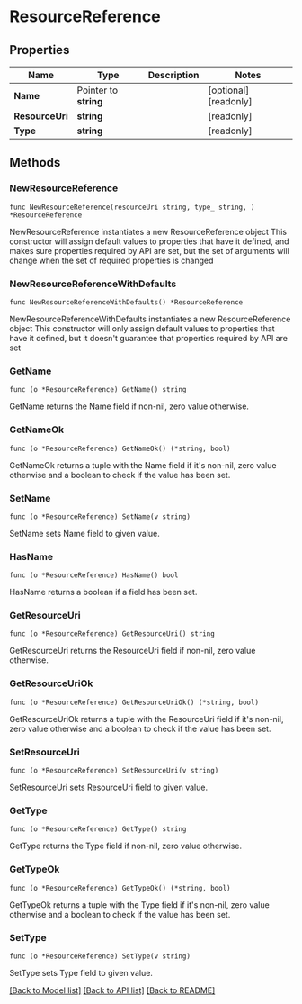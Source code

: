 # ResourceReference

## Properties

Name | Type | Description | Notes
------------ | ------------- | ------------- | -------------
**Name** | Pointer to **string** |  | [optional] [readonly] 
**ResourceUri** | **string** |  | [readonly] 
**Type** | **string** |  | [readonly] 

## Methods

### NewResourceReference

`func NewResourceReference(resourceUri string, type_ string, ) *ResourceReference`

NewResourceReference instantiates a new ResourceReference object
This constructor will assign default values to properties that have it defined,
and makes sure properties required by API are set, but the set of arguments
will change when the set of required properties is changed

### NewResourceReferenceWithDefaults

`func NewResourceReferenceWithDefaults() *ResourceReference`

NewResourceReferenceWithDefaults instantiates a new ResourceReference object
This constructor will only assign default values to properties that have it defined,
but it doesn't guarantee that properties required by API are set

### GetName

`func (o *ResourceReference) GetName() string`

GetName returns the Name field if non-nil, zero value otherwise.

### GetNameOk

`func (o *ResourceReference) GetNameOk() (*string, bool)`

GetNameOk returns a tuple with the Name field if it's non-nil, zero value otherwise
and a boolean to check if the value has been set.

### SetName

`func (o *ResourceReference) SetName(v string)`

SetName sets Name field to given value.

### HasName

`func (o *ResourceReference) HasName() bool`

HasName returns a boolean if a field has been set.

### GetResourceUri

`func (o *ResourceReference) GetResourceUri() string`

GetResourceUri returns the ResourceUri field if non-nil, zero value otherwise.

### GetResourceUriOk

`func (o *ResourceReference) GetResourceUriOk() (*string, bool)`

GetResourceUriOk returns a tuple with the ResourceUri field if it's non-nil, zero value otherwise
and a boolean to check if the value has been set.

### SetResourceUri

`func (o *ResourceReference) SetResourceUri(v string)`

SetResourceUri sets ResourceUri field to given value.


### GetType

`func (o *ResourceReference) GetType() string`

GetType returns the Type field if non-nil, zero value otherwise.

### GetTypeOk

`func (o *ResourceReference) GetTypeOk() (*string, bool)`

GetTypeOk returns a tuple with the Type field if it's non-nil, zero value otherwise
and a boolean to check if the value has been set.

### SetType

`func (o *ResourceReference) SetType(v string)`

SetType sets Type field to given value.



[[Back to Model list]](../README.md#documentation-for-models) [[Back to API list]](../README.md#documentation-for-api-endpoints) [[Back to README]](../README.md)


